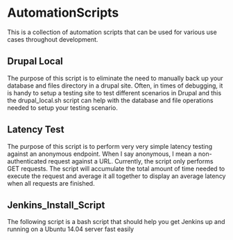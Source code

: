 # AutomationScripts
This is a collection of automation scripts that can be used for various use cases throughout development.

## Drupal Local
The purpose of this script is to eliminate the need to manually back up your database and files directory in a drupal site.  Often, in times of debugging, it is handy to setup a testing site to test different scenarios in Drupal and this the drupal_local.sh script can help with the database and file operations needed to setup your testing scenario.

## Latency Test
The purpose of this script is to perform very very simple latency testing against an anonymous endpoint.  When I say anonymous, I mean a non-authenticated request against a URL.
Currently, the script only performs GET requests.
The script will accumulate the total amount of time needed to execute the request and average it all together to display an average latency when all requests are finished.

## Jenkins_Install_Script
The following script is a bash script that should help you get Jenkins up and running on a Ubuntu 14.04 server fast easily

